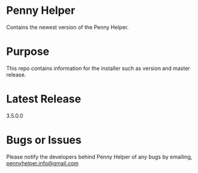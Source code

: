 # Penny Helper
Contains the newest version of the Penny Helper.

# Purpose
This repo contains information for the installer such as version and master release. 

# Latest Release
3.5.0.0

# Bugs or Issues
Please notify the developers behind Penny Helper of any bugs by emailing, pennyhelper.info@gmail.com
